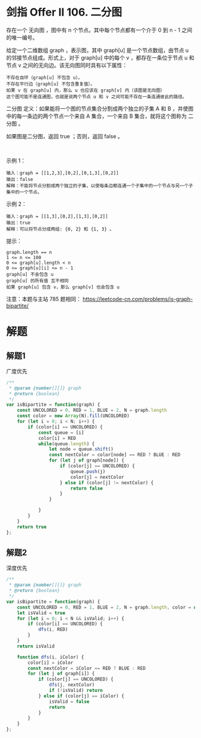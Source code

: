 # 剑指 Offer II 106. 二分图

存在一个 无向图 ，图中有 n 个节点。其中每个节点都有一个介于 0 到 n - 1 之间的唯一编号。

给定一个二维数组 graph ，表示图，其中 graph[u] 是一个节点数组，由节点 u 的邻接节点组成。形式上，对于 graph[u] 中的每个 v ，都存在一条位于节点 u 和节点 v 之间的无向边。该无向图同时具有以下属性：
```
不存在自环（graph[u] 不包含 u）。
不存在平行边（graph[u] 不包含重复值）。
如果 v 在 graph[u] 内，那么 u 也应该在 graph[v] 内（该图是无向图）
这个图可能不是连通图，也就是说两个节点 u 和 v 之间可能不存在一条连通彼此的路径。
```
二分图 定义：如果能将一个图的节点集合分割成两个独立的子集 A 和 B ，并使图中的每一条边的两个节点一个来自 A 集合，一个来自 B 集合，就将这个图称为 二分图 。

如果图是二分图，返回 true ；否则，返回 false 。

 

示例 1：


```
输入：graph = [[1,2,3],[0,2],[0,1,3],[0,2]]
输出：false
解释：不能将节点分割成两个独立的子集，以使每条边都连通一个子集中的一个节点与另一个子集中的一个节点。
```
示例 2：


```
输入：graph = [[1,3],[0,2],[1,3],[0,2]]
输出：true
解释：可以将节点分成两组: {0, 2} 和 {1, 3} 。
```

提示：
```
graph.length == n
1 <= n <= 100
0 <= graph[u].length < n
0 <= graph[u][i] <= n - 1
graph[u] 不会包含 u
graph[u] 的所有值 互不相同
如果 graph[u] 包含 v，那么 graph[v] 也会包含 u
```

注意：本题与主站 785 题相同： https://leetcode-cn.com/problems/is-graph-bipartite/

# 解题
## 解题1
广度优先
```js
/**
 * @param {number[][]} graph
 * @return {boolean}
 */
var isBipartite = function(graph) {
    const UNCOLORED = 0, RED = 1, BLUE = 2, N = graph.length
    const color = new Array(N).fill(UNCOLORED)
    for (let i = 0; i < N; i++) {
        if (color[i] == UNCOLORED) {
            const queue = [i]
            color[i] = RED
            while(queue.length) {
                let node = queue.shift()
                const nextColor = color[node] == RED ? BLUE : RED
                for (let j of graph[node]) {
                    if (color[j] == UNCOLORED) {
                        queue.push(j)
                        color[j] = nextColor
                    } else if (color[j] != nextColor) {
                        return false
                    }
                }

            }
        }
    }
    return true
};
```

## 解题2
深度优先
```js
/**
 * @param {number[][]} graph
 * @return {boolean}
 */
var isBipartite = function(graph) {
    const UNCOLORED = 0, RED = 1, BLUE = 2, N = graph.length, color = new Array(N).fill(UNCOLORED)
    let isValid = true
    for (let i = 0; i < N && isValid; i++) {
        if (color[i] == UNCOLORED) {
            dfs(i, RED)
        }
    }
    return isValid

    function dfs(i, iColor) {
        color[i] = iColor
        const nextColor = iColor == RED ? BLUE : RED
        for (let j of graph[i]) {
            if (color[j] == UNCOLORED) {
                dfs(j, nextColor)
                if (!isValid) return 
            } else if (color[j] == iColor) {
                isValid = false
                return
            }
        }
    }
};
```